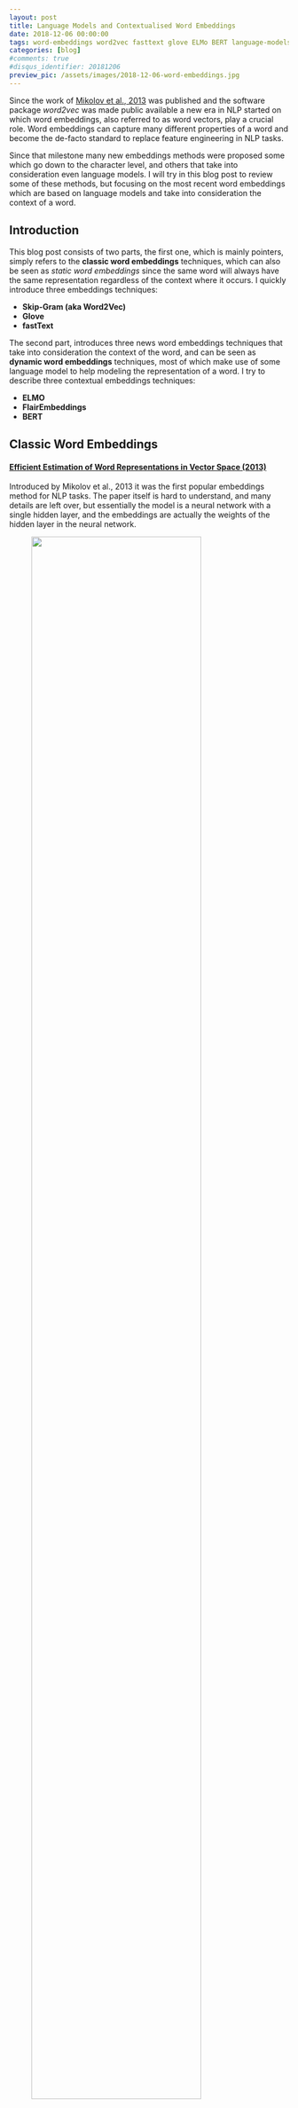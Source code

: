 ```yaml
---
layout: post
title: Language Models and Contextualised Word Embeddings
date: 2018-12-06 00:00:00
tags: word-embeddings word2vec fasttext glove ELMo BERT language-models character-embeddings character-language-models neural-networks
categories: [blog]
#comments: true
#disqus_identifier: 20181206
preview_pic: /assets/images/2018-12-06-word-embeddings.jpg
---
```


Since the work of [Mikolov et al., 2013](https://arxiv.org/pdf/1301.3781.pdf) was published and the software package _word2vec_ was made public available a new era in NLP started on which word embeddings, also referred to as word vectors, play a crucial role. Word embeddings can capture many different properties of a word and become the de-facto standard to replace feature engineering in NLP tasks.

Since that milestone many new embeddings methods were proposed some which go down to the character level, and others that take into consideration even language models. I will try in this blog post to review some of these methods, but focusing on the most recent word embeddings which are based on language models and take into consideration the context of a word.

## __Introduction__

This blog post consists of two parts, the first one, which is mainly pointers, simply refers to the __classic word embeddings__ techniques, which can also be seen as _static word embeddings_ since the same word will always have the same representation regardless of the context where it occurs. I quickly introduce three embeddings techniques:

- __Skip-Gram (aka Word2Vec)__
- __Glove__
- __fastText__

The second part, introduces three news word embeddings techniques that take into consideration the context of the word, and can be seen as __dynamic word embeddings__ techniques, most of which make use of some language model to help modeling the representation of a word. I try to describe three contextual embeddings techniques:

- __ELMO__
- __FlairEmbeddings__
- __BERT__

## __Classic Word Embeddings__

#### [Efficient Estimation of Word Representations in Vector Space (2013)](https://arxiv.org/pdf/1301.3781.pdf)

Introduced by Mikolov et al., 2013 it was the first popular embeddings method for NLP tasks. The paper itself is hard to understand, and many details are left over, but essentially the model is a neural network with a single hidden layer, and the embeddings are actually the weights of the hidden layer in the neural network.

<figure>
  <img style="width: 85%; height: 85%" src="/assets/images/2018-12-06-skip_gram_net_arch.png">
  <figcaption><br>Image taken from http://mccormickml.com/2016/04/19/word2vec-tutorial-the-skip-gram-model/</figcaption>
</figure>


An important aspect is how to train this network in an efficient way, and then is when negative sampling comes into play.

I will not go into detail regarding this one, as the number of tutorials, implementations and resources regarding this technique is abundant in the net, and I will just rather leave some pointers.

#### __Links__
- [McCormick, C. (2016, April 19). Word2Vec Tutorial - The Skip-Gram Model.](http://mccormickml.com/2016/04/19/word2vec-tutorial-the-skip-gram-model/)
- [McCormick, C. (2017, January 11). Word2Vec Tutorial Part 2 - Negative Sampling.](http://mccormickml.com/2017/01/11/word2vec-tutorial-part-2-negative-sampling/)
- [word2vec Parameter Learning Explained, Xin Rong](https://arxiv.org/pdf/1411.2738.pdf)
- [https://code.google.com/archive/p/word2vec/](https://code.google.com/archive/p/word2vec/)
- [Stanford NLP with Deep Learning: Lecture 2 - Word Vector Representations: word2vec](https://www.youtube.com/watch?v=ERibwqs9p38)

---
<br>


### [GloVe: Global Vectors for Word Representation (2014)](https://www.aclweb.org/anthology/D14-1162)

I will also give a brief overview of this work since there is also abundant resources on-line. It was published shortly after the _skip-gram_ technique and essentially it starts to make an observation that shallow window-based methods suffer from the disadvantage that they do not operate directly on the co-occurrence statistics of the corpus. Window-based models, like skip-gram, scan context windows across the entire corpus and fail to take advantage of the vast amount of repetition in the data.

Count models, like GloVe, learn the vectors by essentially doing some sort of dimensionality reduction on the co-occurrence counts matrix. They start by constructing a matrix with counts of word co-occurrence information, each row tells how often does a word occur with every other word in some defined context-size in a large corpus. This matrix is then factorize, resulting in a lower dimension matrix, where each row is some vector representation for each word.

<figure>
  <img style="width: 85%; height: 85%" src="/assets/images/2018-12-06-glove-matrix-factorisation-5.jpg">
  <figcaption><br>Image taken from http://building-babylon.net/2015/07/29/glove-global-vectors-for-word-representations/</figcaption>
</figure>

The dimensionality reduction is typically done by minimizing a some kind of 'reconstruction loss' that finds lower-dimension representations of the original matrix and which can explain most of the variance in the original high-dimensional matrix.

#### __Links__
- [GloVe project at Stanford](https://nlp.stanford.edu/projects/glove/)
- [Building Babylon: Global Vectors for Word Representations](http://building-babylon.net/2015/07/29/glove-global-vectors-for-word-representations/)
- [Good summarization on text2vec.org](http://text2vec.org/glove.html)
- [Stanford NLP with Deep Learning: Lecture 3 GloVe - Global Vectors for Word Representation](https://www.youtube.com/watch?v=ASn7ExxLZws)
- [Paper Dissected: 'Glove: Global Vectors for Word Representation' Explained](http://mlexplained.com/2018/04/29/paper-dissected-glove-global-vectors-for-word-representation-explained)

---
<br>



### [Enriching Word Vectors with Subword Information (2017)](http://aclweb.org/anthology/Q17-1010)

One drawback of the two approaches presented before is the fact that they don't handle out-of-vocabulary.

The work of [Bojanowski et al, 2017](http://aclweb.org/anthology/Q17-1010) introduced the concept of subword-level embeddings, based on the skip-gram model, but where each word is represented as a bag of character $$n$$-grams.

<figure>
  <img style="width: 50%; height: 50%" src="/assets/images/2018-12-06-fasttext-logo-color-web.png">
  <figcaption><br>Image taken from https://fasttext.cc/</figcaption>
</figure>

A vector representation is associated to each character $$n$$-gram, and words are represented as the sum of these representations. This allows the model to compute word representations for words that did not appear in the training data.

Each word $w$ is represented as a bag of character $n$-gram, plus a special boundary symbols _\<_ and _\>_ at the beginning and end of words, plus the word $w$ itself in the set of its $n$-grams.

Taking the word _where_ and $n = 3$ as an example, it will be represented by the character $n$-grams: 

<center>
< wh, whe, her, ere, re > and the special sequence < where >.
</center>

#### __Links__
- [https://github.com/facebookresearch/fastText](https://github.com/facebookresearch/fastText)
- [Library for efficient text classification and representation learning](https://fasttext.cc/)

---
<br>


#### __Static Word Embeddings fail to capture polysemy__

The models presented before have a fundamental problem which is they generate the same embedding for the same word in different contexts, for example, given the word _bank_ although it will have the same representation it can have different meanings:

- "I deposited 100 EUR in the __bank__."
- "She was enjoying the sunset o the left __bank__ of the river."

In the methods presented before, the word representation for __bank__ would always be the same regardless if it appears in the context of geography or economics. In the next part of the post we will see how new embedding techniques capture polysemy.

---

<br>

## __Contextualised Word-Embeddings__

Contextualised words embeddings aim at capturing word semantics in different contexts to address the issue of polysemous and the context-dependent nature of words.

#### __Language Models__

Language models compute the probability distribution of the next word in a sequence given the sequence of previous words. LSTMs become a popular neural network architecture to learn this probabilities. The figure below shows how an LSTM can be trained to learn a language model.

<figure>
  <img style="width: 65%; height: 65%" src="/assets/images/2018-12-06-general_word_language_model.jpg">
  <figcaption><br> Image taken from http://torch.ch/blog/2016/07/25/nce.html</figcaption>
</figure>

A sequence of words is fed into an LSTM word by word, the previous word along with the internal state of the LSTM are used to predict the next possible word.

But it's also possible to go one level below and build a character-level language model. [Andrej Karpathy blog post](http://karpathy.github.io/2015/05/21/rnn-effectiveness/) about char-level language model shows some interesting examples.

This is a very short, quick and dirty introduction on language models, but they are the backbone of the upcoming techniques/papers that complete this blog post.

---

<br>


### [__ELMo: Deep contextualized word representations (2018)__](https://aclweb.org/anthology/N18-1202)

The main idea of the Embeddings from Language Models (ELMo) can be divided into two main tasks, first we train an LSTM-based language model on some corpus, and then we use the hidden states of the LSTM for each token to generate a vector representation of each word.

#### __Language Model__

The language model is trained by reading the sentences both forward and backward. That is, in essence there are two language models, one that learns to predict the next word given the past words and another that learns to predict the past words given the future words.

Another detail is that the authors, instead of using a single-layer LSTM use a stacked multi-layer LSTM. A single-layer LSTM takes the sequence of words as input, a multi-layer LSTM takes the output sequence of the previous LSTM-layer as input, the authors also mention the use of residual connections between the LSTM layers. In the paper the authors also show that the different layers of the LSTM language model learns different characteristics of language.

<figure>
  <img style="width: 85%; height: 85%" src="/assets/images/2018-12-06-ELMo_language_models.png">
  <figcaption><br>Image taken from Shuntaro Yada slides</figcaption>
</figure>

Training $L$-layer LSTM forward and backward language mode generates $$2\ \times \ L$$ different vector representations for each word, $L$ represents the number of stacked LSTMs, each one outputs a vector.

Adding another vector representation of the word, trained on some external resources, or just a random embedding, we end up with $$2\ \times \ L + 1$$ vectors that can be used to compute the context representation of every word.

The parameters for the token representations and the softmax layer are shared by the forward and backward language model, while the LSTMs parameters (hidden state, gate, memory) are separate.

ELMo is a task specific combination of the intermediate layer representations in a bidirectional Language Model (biLM). That is, given a pre-trained biLM and a supervised architecture for a target NLP task, the __end task model learns a linear combination of the layer representations__.

The language model described above is completely task-agnostic, and is trained in an unsupervised manner.

#### __Task-specific word representation__

The second part of the model consists in using the hidden states generated by the LSTM for each token to compute a vector representation of each word, the detail here is that this is done in a specific context, with a given end task.

Concretely, in ELMo, each word representation is computed with a concatenation and a weighted sum:

$$ ELMo_k = \gamma^{task} \sum_{j=0}^{L} s_j^{task} h_{k,j}^{LM} $$

- the scalar parameter $$\gamma^{task}$$ allows the task model to scale the entire ELMo vector
- $$s_j^{task}$$ are softmax-normalized weights
- the indices $$k$$ and $$j$$ correspond to the index of the word and the index of the layer from which the hidden state is being extracted from.

For example, $$h_{k,j}$$ is the output of the $$j$$-th LSTM for the word $$k$$, $$s_j$$ is the weight of $$h_{k,j}$$ in computing the representation for $$k$$.

<figure>
  <img style="width: 85%; height: 85%" src="/assets/images/2018-12-06-ELMo_task_specific.png">
  <figcaption><br>Image taken from Shuntaro Yada slides</figcaption>
</figure>

In practice ELMo embeddings could replace existing word embeddings, the authors however recommend to concatenate ELMos with context-independent word embeddings such as GloVe or fastText before inputting them into the task-specific model.

ELMo is flexible in the sense that it can be used with any model barely changing it, meaning it can work with existing systems or architectures.

<figure>
  <img style="width: 75%; height: 75%" src="/assets/images/2018-12-06-ELMo_overview.png">
  <figcaption><br>Image taken from Shuntaro Yada slides</figcaption>
</figure>

In resume, ELMos train a multi-layer, bi-directional, LSTM-based language model, and extract the hidden state of each layer for the input sequence of words. Then, they compute a weighted sum of those hidden states to obtain an embedding for each word. The weight of each hidden state is task-dependent and is learned during training of the end-task.

#### __Links__

- [ELMo code at AllenNLP github](https://github.com/allenai/allennlp/blob/master/tutorials/how_to/elmo.md)
- [AllenNLP Models](https://allennlp.org/models)
- [Video of the presentation of paper by Matthew Peters @ NAACL-HLT 2018](https://vimeo.com/277672840)
- Images were taken/adapted from [Shuntaro Yada](https://shuntaroy.com/) excellent [slides](https://www.slideshare.net/shuntaroy/a-review-of-deep-contextualized-word-representations-peters-2018)

---

<br>


### [__Contextual String Embeddings for Sequence Labelling__ (2018)](https://aclweb.org/anthology/C18-1139)

The authors propose a contextualized character-level word embedding which captures word meaning in context and therefore produce different embeddings for polysemous words depending on their context. It model words and context as sequences of characters, which aids in handling rare and misspelled words and captures subword structures such as prefixes and endings.


#### __Character-level Language Model__

Characters are the atomic units of language model, allowing text to be treated as a sequence of characters passed to an LSTM which at each point in the sequence is trained to predict the next character.

The authors train a forward and a backward model character language model. Essentially the character-level language model is just 'tuning' the hidden states of the LSTM based on reading lots of sequences of characters.

The LSTM internal states will try to capture the probability distribution of characters given the previous characters (i.e., forward language model) and the upcoming characters (i.e., backward language model).


#### __Extracting Word Representations__

From this forward-backward LM, the authors concatenate the following hidden character states for each word:

- _from the fLM, we extract the output hidden state after the last character in the word. Since the fLM is trained to predict likely continuations of the sentence after this character, the hidden state encodes semantic-syntactic information of the sentence up to this point, including the word itself._

- _from the bLM, we extract the output hidden state before the word’s first character from the bLM to capture semantic-syntactic information from the end of the sentence to this character._

Both output hidden states are concatenated to form the final embedding and capture the semantic-syntactic information of the word itself as well as its surrounding context.

The image below illustrates how the embedding for the word _Washington_ is generated, based on both character-level language models.

<figure>
  <img style="width: 75%; height: 75%" src="/assets/images/2018-12-06-character_lm_for_word_embedding.png">
  <figcaption><br> Image taken from "Contextual String Embeddings for Sequence Labelling (2018)"</figcaption>
</figure>



The embeddings can then be used for other downstream tasks such as named-entity recognition. The embeddings generated from the character-level language models can also (and are in practice) concatenated with word embeddings such as GloVe or fastText.

<figure>
  <img style="width: 70%; height: 70%" src="/assets/images/2018-12-06-character_lm_for_sequence_labelling.png">
  <figcaption><br> Image taken from "Contextual String Embeddings for Sequence Labelling (2018)"</figcaption>
</figure>


In essence, this model first learns two character-based language models (i.e., forward and backward) using LSTMs. Then, an embedding for a given word is computed by feeding a word - character by character - into each of the language-models and keeping the two last states (i.e., last character and first character) as two word vectors, these are then concatenated.

In the experiments described on the paper the authors concatenated the word vector generated before with yet another word vector from fastText an then apply a [Neural NER architecture](../../../../../blog/2018/10/22/Neural-NER-Systems/) for several sequence labelling tasks, e.g.: NER, chunking, PoS-tagging.

#### __Links__

- [https://github.com/zalandoresearch/flair](https://github.com/zalandoresearch/flair)
- [Slides from Berlin Machine Learning Meetup](http://alanakbik.github.io/talks/ML_Meetup_2018.pdf)

<br>

---




<br>

### [BERT: Pre-training of Deep Bidirectional Transformers for Language Understanding (2018)](https://arxiv.org/pdf/1810.04805.pdf)

BERT, or Bidirectional Encoder Representations from Transformers, is essentially a new method of training language models.

Pre-trained word representations, as seen in this blog post, can be __context-free__ (i.e., word2vec, GloVe, fastText), meaning that a single word representation is generated for each word in the vocabulary, or can also be __contextual__ (i.e., ELMo and Flair), on which the word representation depends on the context where that word occurs, meaning that the same word in different contexts can have different representations.

Contextual representations can further be __unidirectional__ or __bidirectional__. Note, even if a language model is trained forward or backward, is still considered unidirectional since the prediction of future words (or characters) is only based on past seen data.

In the sentence: _"The cat sits on the mat"_, the unidirectional representation of _"sits"_ is only based on _"The cat"_ but not on _"on the mat"_. Previous works train two representations for each word (or character), one left-to-right and one right-to-left, and then concatenate them together to a have a single representation for whatever downstream task.

BERT represents _"sits"_ using both its left and right context — _"The cat xxx on the mat"_ based on a simple approach, masking out 15% of the words in the input, run the entire sequence through a multi-layer bidirectional Transformer encoder, and then predict only the masked words.

### __Multi-layer bidirectional Transformer encoder__

The Multi-layer bidirectional Transformer aka Transformer was first introduced in the [Attention is All You Need](https://papers.nips.cc/paper/7181-attention-is-all-you-need.pdf) paper. It follows the encoder-decoder architecture of machine translation models, but  it replaces the RNNs by a different network architecture.

The Transformer tries to learn the dependencies, typically encoded by the hidden states of a RNN, using just an Attention Mechanism. RNNs handle dependencies by being stateful, i.e., the current state encodes the information they needed to decide on how to process subsequent tokens.

This means that RNNs need to keep the state while processing all the words, and this becomes a problem for long-range dependencies between words. The attention mechanism has somehow mitigated this problem but it still remains an obstacle to high-performance machine translation.

The Transformer tries to directly learn these dependencies using the attention mechanism only and it also learns intra-dependencies between the input tokens, and between output tokens. This is done by relying on a key component, the __Multi-Head Attention block__, which has an attention mechanism defined by the authors as the __Scaled Dot-Product Attention__.

<figure>
  <img style="width: 50%; height: 50%" src="/assets/images/2018-12-06-transformer_attention.png">
  <figcaption><br> Image taken from "Attention Is All You Need"</figcaption>
</figure>

To improve the expressiveness of the model, instead of computing a single attention pass over the values, the Multi-Head Attention computes multiple attention weighted sums, i.e., it uses several attention layers stacked together with different linear transformations of the same input.

<figure>
  <img style="width: 35%; height: 35%" src="/assets/images/2018-12-06-attention_path_length.png">
  <figcaption><br> Image taken from http://mlexplained.com/2017/12/29/attention-is-all-you-need-explained/</figcaption>
</figure>

The main key feature of the Transformer is therefore that instead of encoding dependencies in the hidden state, directly expresses them by attending to various parts of the input.

The Transformer in an encoder and a decoder scenario

<figure>
  <img style="width: 40%; height: 40%" src="/assets/images/2018-12-06-transformer_encoding_decoding_arch.png">
  <figcaption><br> Image taken from "Attention Is All You Need"</figcaption>
</figure>

This is just a very brief explanation of what the Transformer is, please check the original paper and following links for a more detailed description:

- [http://mlexplained.com/2017/12/29/attention-is-all-you-need-explained/](http://mlexplained.com/2017/12/29/attention-is-all-you-need-explained/)
- [https://ai.googleblog.com/2017/08/transformer-novel-neural-network.html](https://ai.googleblog.com/2017/08/transformer-novel-neural-network.html)
- [http://nlp.seas.harvard.edu/2018/04/03/attention.html](https://ai.googleblog.com/2017/08/transformer-novel-neural-network.html)


## __Masked Language Model__

BERT uses the Transformer encoder to learn a language model.

The input to the Transformer is a sequence of tokens, which are passed to an embeddeding layer and then processed by the Transformer network. The output is a sequence of vectors, in which each vector corresponds to an input token.


<figure>
  <img style="width: 65%; height: 65%" src="/assets/images/2018-12-06-transformer_arch.png">
  <figcaption><br> Image taken from https://www.lyrn.ai/2018/11/07/explained-bert-state-of-the-art-language-model-for-nlp/</figcaption>
</figure>

As explained above this language model is what one could considered a bi-directional model, but some defend that you should be instead called non-directional.

The bi-directional/non-directional property in BERT comes from masking 15% of the words in a sentence, and forcing the model to learn how to use information from the entire sentence to deduce what words are missing.

The original Transformer is adapted so that the loss function only considers the prediction of masked words and ignores the prediction of the non-masked words. The prediction of the output words requires:

- Adding a classification layer on top of the encoder output.
- An embedding matrix, transforming the output vectors into the vocabulary dimension.
- Calculating the probability of each word in the vocabulary with softmax.


<figure>
  <img style="width: 65%; height: 65%" src="/assets/images/2018-12-06-transformer_mll.png">
  <figcaption><br> Image taken from https://www.lyrn.ai/2018/11/07/explained-bert-state-of-the-art-language-model-for-nlp/</figcaption>
</figure>

BRET is also trained in a Next Sentence Prediction (NSP), in which the model receives pairs of sentences as input and has to learn to predict if the second sentence in the pair is the subsequent sentence in the original document or not.

To use BERT for a sequence labelling task, for instance a NER model, this model can be trained by feeding the output vector of each token into a classification layer that predicts the NER label.

#### __Links__

- [Open Sourcing BERT: State-of-the-Art Pre-training for Natural Language Processing](https://ai.googleblog.com/2018/11/open-sourcing-bert-state-of-art-pre.html)
- [https://github.com/google-research/bert](https://github.com/google-research/bert)
- [BERT – State of the Art Language Model for NLP (www.lyrn.ai)](https://www.lyrn.ai/2018/11/07/explained-bert-state-of-the-art-language-model-for-nlp/)
- [Reddit: Pre-training of Deep Bidirectional Transformers for Language Understanding](https://www.reddit.com/r/MachineLearning/comments/9nfqxz/r_bert_pretraining_of_deep_bidirectional/)
- [The Illustrated BERT, ELMo, and co. (How NLP Cracked Transfer Learning)](https://jalammar.github.io/illustrated-bert/)

---




<br>

## __Summary__

In a time span of about 10 years Word Embeddings revolutionized the way almost all NLP tasks can be solved, essentially by replacing the feature extraction/engineering by embeddings which are then feed as input to different neural networks architectures.

The most popular models started around 2013 with the word2vec package, but a few years before there were already some results in the famous work of Collobert et, al 2011 [Natural Language Processing (Almost) from Scratch](http://www.jmlr.org/papers/volume12/collobert11a/collobert11a.pdf) which I did not mentioned above.

Nevertheless these techniques, along with GloVe and fastText, generate static embeddings which are unable to capture polysemy, i.e the same word having different meanings. Typically these techniques generate a matrix that can be plugged in into the current neural network model and is used to perform a look up operation, mapping a word to a vector.

Recently other methods which rely on language models and also provide a mechanism of having embeddings computed dynamically as a sentence or a sequence of tokens is being processed.

<br>

## __References__

- [Efficient Estimation of Word Representations in Vector Space (2013)](https://arxiv.org/pdf/1301.3781.pdf)
- [McCormick, C. (2016, April 19). Word2Vec Tutorial - The Skip-Gram Model.](http://mccormickml.com/2016/04/19/word2vec-tutorial-the-skip-gram-model/)
- [McCormick, C. (2017, January 11). Word2Vec Tutorial Part 2 - Negative Sampling.](http://mccormickml.com/2017/01/11/word2vec-tutorial-part-2-negative-sampling/)
- [word2vec Parameter Learning Explained, Xin Rong](https://arxiv.org/pdf/1411.2738.pdf)
- [GloVe: Global Vectors for Word Representation (2014)](https://www.aclweb.org/anthology/D14-1162)
- [Enriching Word Vectors with Subword Information (2017)](http://aclweb.org/anthology/Q17-1010)
- [ELMo: Deep contextualized word representations (2018)__](https://aclweb.org/anthology/N18-1202)
- [Contextual String Embeddings for Sequence Labelling__ (2018)](https://aclweb.org/anthology/C18-1139)
- [BERT: Pre-training of Deep Bidirectional Transformers for Language Understanding (2018)](https://arxiv.org/pdf/1810.04805.pdf)
- [https://ai.googleblog.com/2017/08/transformer-novel-neural-network.html](https://ai.googleblog.com/2017/08/transformer-novel-neural-network.html)
- [http://nlp.seas.harvard.edu/2018/04/03/attention.html](https://ai.googleblog.com/2017/08/transformer-novel-neural-network.html)
- [Open Sourcing BERT: State-of-the-Art Pre-training for Natural Language Processing](https://ai.googleblog.com/2018/11/open-sourcing-bert-state-of-art-pre.html)
